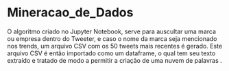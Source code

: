 # Mineracao_de_Dados
O algoritmo criado no Jupyter Notebook, serve para auscultar uma marca ou empresa dentro do Tweeter, e caso o nome da marca seja mencionado nos trends, um arquivo CSV com os 50 tweets mais recentes é gerado. Este arquivo CSV é então importado como um dataframe, o qual tem seu texto extraído e tratado de modo a permitir a criação de uma nuvem de palavras . 

